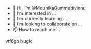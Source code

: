 - 👋 Hi, I’m @MounikaGummadivinnu
- 👀 I’m interested in ...
- 🌱 I’m currently learning ...
- 💞️ I’m looking to collaborate on ...
- 📫 How to reach me ...

<!---
MounikaGummadivinnu/MounikaGummadivinnu is a ✨ special ✨ repository because its `README.md` (this file) appears on your GitHub profile.
You can click the Preview link to take a look at your changes.
--->
vtf6gb   hugfc
